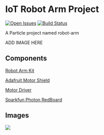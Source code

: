 # IoT Robot Arm Project

[![Open Issues](https://img.shields.io/github/issues/nrobinson2000/robot-arm.svg)](https://github.com/nrobinson2000/robot-arm/issues)
[![Build Status](https://travis-ci.org/nrobinson2000/robot-arm.svg?branch=master)](https://travis-ci.org/nrobinson2000/robot-arm)

A Particle project named robot-arm

ADD IMAGE HERE

## Components

[Robot Arm Kit](https://www.amazon.com/gp/product/B008MONL8O)

[Adafruit Motor Shield](https://www.amazon.com/gp/product/B01NBI8L0U)

[Motor Driver](https://www.amazon.com/gp/product/B014KMHSW6)

[Sparkfun Photon RedBoard](https://www.sparkfun.com/products/13321)

## Images

![](images/arm-initial.jpg)